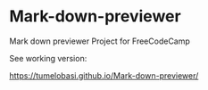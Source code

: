 # Mark-down-previewer
Mark down previewer Project for FreeCodeCamp

See working version:

https://tumelobasi.github.io/Mark-down-previewer/
